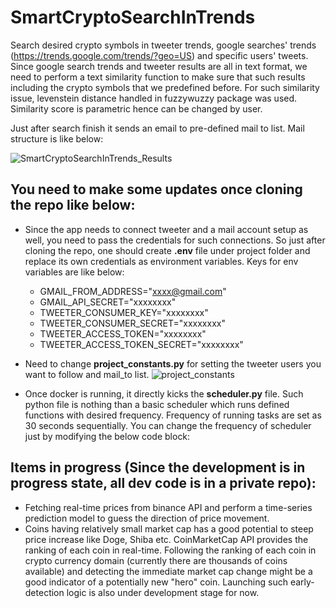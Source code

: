 # SmartCryptoSearchInTrends
Search desired crypto symbols in tweeter trends, google searches' trends (https://trends.google.com/trends/?geo=US) and specific users' tweets. 
Since google search trends and tweeter results are all in text format,  we need to perform a text similarity function to make sure that such results including the crypto symbols that we predefined before. For such similarity issue, levenstein distance handled in fuzzywuzzy package was used. Similarity score is parametric hence can be changed by user.  

Just after search finish it sends an email to pre-defined mail to list. Mail structure is like below:

![SmartCryptoSearchInTrends_Results](https://user-images.githubusercontent.com/32384466/121808751-b1fde580-cc62-11eb-9e12-9d5b49e0d849.PNG)


## You need to make some updates once cloning the repo like below:

* Since the app needs to connect tweeter and a mail account setup as well, you need to pass the credentials for such connections. So just after cloning the repo, one should create **.env** file under project folder and replace its own credentials as environment variables. Keys for env variables are like below:
  * GMAIL_FROM_ADDRESS="xxxx@gmail.com"
  * GMAIL_API_SECRET="xxxxxxxx"
  * TWEETER_CONSUMER_KEY="xxxxxxxx"
  * TWEETER_CONSUMER_SECRET="xxxxxxxx"
  * TWEETER_ACCESS_TOKEN="xxxxxxxx"
  * TWEETER_ACCESS_TOKEN_SECRET="xxxxxxxx"

* Need to change **project_constants.py** for setting the tweeter users you want to follow and mail_to list. 
![project_constants](https://user-images.githubusercontent.com/32384466/121814885-10838d80-cc7c-11eb-85cc-77b4b97ce561.PNG)

* Once docker is running, it directly kicks the **scheduler.py** file. Such python file is nothing than a basic scheduler which runs defined functions with desired frequency. Frequency of running tasks are set as 30 seconds sequentially. You can change the frequency of scheduler just by modifying the below code block:

 


## Items in progress (Since the development is in progress state, all dev code is in a private repo):
* Fetching real-time prices from binance API and perform a time-series prediction model to guess the direction of price movement.
* Coins having relatively small market cap has a good potential to steep price increase like Doge, Shiba etc. CoinMarketCap API provides the ranking of each coin in real-time. Following the ranking of each coin in crypto currency domain (currently there are thousands of coins available) and detecting the immediate market cap change might be a good indicator of a potentially new "hero" coin. Launching such early-detection logic is also under development stage for now.   

